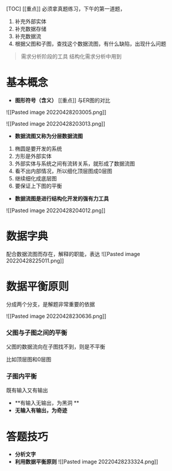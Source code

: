 [TOC]
[[重点]]
必须拿真题练习，下午的第一道题，
1. 补充外部实体
2. 补充数据存储
3. 补充数据流
4. 根据父图和子图，查找这个数据流图，有什么缺陷，出现什么问题


> 需求分析阶段的工具
> 结构化需求分析中用到

# 基本概念
* **图形符号（含义）**
[[重点]] 与ER图的对比

![[Pasted image 20220428203005.png]]

![[Pasted image 20220428203013.png]]


* **数据流图又称为分层数据流图**
1. 椭圆是要开发的系统
2. 方形是外部实体
3. 外部实体与系统之间有流转关系，就形成了数据流图
4. 看不出内部情况，所以细化顶层图成0层图
5. 继续细化成底层图
6. 要保证上下图的平衡

* **数据流图是进行结构化开发的强有力工具**

![[Pasted image 20220428204012.png]]


# 数据字典
配合数据流图而存在，解释的职能，表达
![[Pasted image 20220428225011.png]]

# 数据平衡原则
分成两个分支，是解题非常重要的依据

![[Pasted image 20220428230636.png]]


### 父图与子图之间的平衡
父图的数据流向在子图找不到，则是不平衡

比如顶层图和0层图

### 子图内平衡
既有输入又有输出

* **有输入无输出，为黑洞 **
* **无输入有输出，为奇迹**


# 答题技巧
* **分析文字**
* **利用数据平衡原则**
![[Pasted image 20220428233324.png]] 